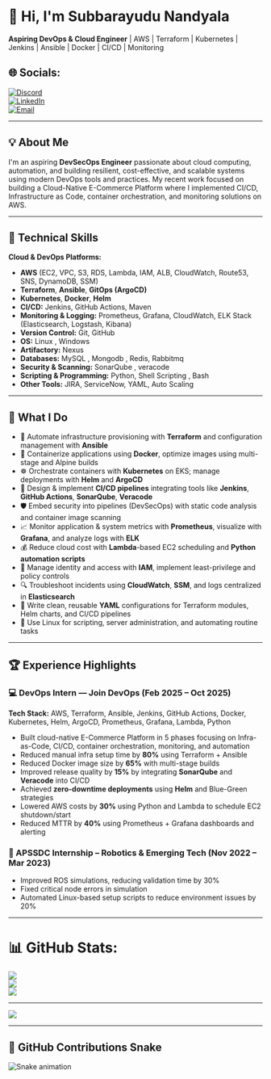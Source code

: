 # 👋 Hi, I'm Subbarayudu Nandyala  
**Aspiring DevOps & Cloud Engineer** | AWS | Terraform | Kubernetes | Jenkins | Ansible | Docker | CI/CD | Monitoring 

## 🌐 Socials:

[![Discord](https://img.shields.io/badge/Discord-%237289DA.svg?logo=discord&logoColor=white)](https://discord.gg/your-custom-invite)  
[![LinkedIn](https://img.shields.io/badge/LinkedIn-%230077B5.svg?logo=linkedin&logoColor=white)](https://www.linkedin.com/in/subbarayudu-nandyala/)  
[![Email](https://img.shields.io/badge/Email-D14836?logo=gmail&logoColor=white)](mailto:subbunandyala48@gmail.com)



---

## 💡 About Me  
I'm an aspiring **DevSecOps Engineer** passionate about cloud computing, automation, and building resilient, cost-effective, and scalable systems using modern DevOps tools and practices. My recent work focused on building a Cloud-Native E-Commerce Platform where I implemented CI/CD, Infrastructure as Code, container orchestration, and monitoring solutions on AWS.

---

## 🧰 Technical Skills  

**Cloud & DevOps Platforms:**  
- **AWS** (EC2, VPC, S3, RDS, Lambda, IAM, ALB, CloudWatch, Route53, SNS, DynamoDB, SSM)  
- **Terraform**, **Ansible**, **GitOps (ArgoCD)**  
- **Kubernetes**, **Docker**, **Helm**  
- **CI/CD:** Jenkins, GitHub Actions, Maven 
- **Monitoring & Logging:** Prometheus, Grafana, CloudWatch, ELK Stack (Elasticsearch, Logstash, Kibana)  
- **Version Control:** Git, GitHub
- **OS:** Linux , Windows
- **Artifactory:** Nexus
- **Databases:** MySQL , Mongodb , Redis, Rabbitmq 
- **Security & Scanning:** SonarQube , veracode 
- **Scripting & Programming:**  Python, Shell Scripting , Bash 
- **Other Tools:**  JIRA, ServiceNow, YAML, Auto Scaling 

---

## 💼 What I Do  

- 🚀 Automate infrastructure provisioning with **Terraform** and configuration management with **Ansible**  
- 🐳 Containerize applications using **Docker**, optimize images using multi-stage and Alpine builds  
- ☸️ Orchestrate containers with **Kubernetes** on EKS; manage deployments with **Helm** and **ArgoCD**  
- 🔁 Design & implement **CI/CD pipelines** integrating tools like **Jenkins**, **GitHub Actions**, **SonarQube**, **Veracode**  
- 🛡️ Embed security into pipelines (DevSecOps) with static code analysis and container image scanning  
- 📈 Monitor application & system metrics with **Prometheus**, visualize with **Grafana**, and analyze logs with **ELK**  
- 💰 Reduce cloud cost with **Lambda**-based EC2 scheduling and **Python automation scripts**  
- 🔐 Manage identity and access with **IAM**, implement least-privilege and policy controls  
- 🔍 Troubleshoot incidents using **CloudWatch**, **SSM**, and logs centralized in **Elasticsearch**  
- 🧪 Write clean, reusable **YAML** configurations for Terraform modules, Helm charts, and CI/CD pipelines  
- 🐧 Use Linux for scripting, server administration, and automating routine tasks  

--- 

## 🏆 Experience Highlights  

### 💻 DevOps Intern — Join DevOps (Feb 2025 – Oct 2025)   
**Tech Stack:** AWS, Terraform, Ansible, Jenkins, GitHub Actions, Docker, Kubernetes, Helm, ArgoCD, Prometheus, Grafana, Lambda, Python  
- Built cloud-native E-Commerce Platform in 5 phases focusing on Infra-as-Code, CI/CD, container orchestration, monitoring, and automation  
- Reduced manual infra setup time by **80%** using Terraform + Ansible  
- Reduced Docker image size by **65%** with multi-stage builds  
- Improved release quality by **15%** by integrating **SonarQube** and **Veracode** into CI/CD  
- Achieved **zero-downtime deployments** using **Helm** and Blue-Green strategies  
- Lowered AWS costs by **30%** using Python and Lambda to schedule EC2 shutdown/start  
- Reduced MTTR by **40%** using Prometheus + Grafana dashboards and alerting  

### 🤖 APSSDC Internship – Robotics & Emerging Tech (Nov 2022 – Mar 2023)  
- Improved ROS simulations, reducing validation time by 30%  
- Fixed critical node errors in simulation  
- Automated Linux-based setup scripts to reduce environment issues by 20%  

---

 # 📊 GitHub Stats:
![](https://github-readme-stats.vercel.app/api?username=subbu20n&theme=dark&hide_border=false&include_all_commits=false&count_private=false)<br/>
![](https://nirzak-streak-stats.vercel.app/?user=subbu20n&theme=dark&hide_border=false)<br/>
![](https://github-readme-stats.vercel.app/api/top-langs/?username=subbu20n&theme=dark&hide_border=false&include_all_commits=false&count_private=false&layout=compact)

---
[![](https://visitcount.itsvg.in/api?id=subbu20n&icon=0&color=0)](https://visitcount.itsvg.in)

<!-- Proudly created with GPRM ( https://gprm.itsvg.in ) --> 
---- 

## 🐍 GitHub Contributions Snake

![Snake animation](https://raw.githubusercontent.com/subbu20n/subbu20n/output/dist/snake.svg)


